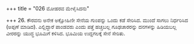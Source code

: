 +++
title = "026 ಮೋಹರವ ಮೇಳೈಸಿದನು"

+++
26. ಕೌರವನು ಅನೇಕ ಅಕ್ಷೋಹಿಣೀ ಸೇನೆಯ ಗುಂಪನ್ನು ಒಂದು ಕಡೆ ಸೇರಿಸಿದ.  ಮುಂದೆ ಸಾಗಲು ನಿರ್ಧರಿಸಿದ (ಅಪ್ಪಣೆ ಮಾಡಿದ). ಎಲ್ಲಿದ್ದಾರೆ ಪಾಂಡವರು ಎಂದು ಪತ್ತೆ ಹಚ್ಚಬಲ್ಲ ಗೂಢಚಾರರನ್ನು ದನಗಳನ್ನು ಹಿಡಿಯಬಲ್ಲ ವೀರರನ್ನು ಯುದ್ಧ ಭೂಮಿಗೆ ಕಳಿಸಿದ. ಭೂಮಿಯ ಉದ್ದಗಲಕ್ಕೆ ಸೇನೆ ಸೇರಿತು.